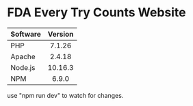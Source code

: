 # FDA Every Try Counts Website

| Software      | Version       |
| ------------- |:-------------:|
| PHP           | 7.1.26        |
| Apache        | 2.4.18        |
| Node.js       | 10.16.3       |
| NPM           | 6.9.0         |

use "npm run dev" to watch for changes.
